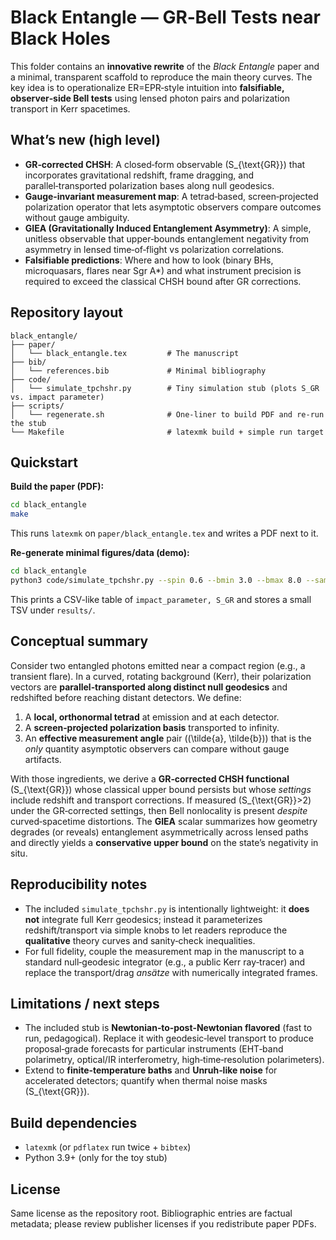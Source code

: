 # Black Entangle — GR‑Bell Tests near Black Holes

This folder contains an **innovative rewrite** of the *Black Entangle* paper and a minimal, transparent scaffold to reproduce the main theory curves. The key idea is to operationalize ER=EPR‑style intuition into **falsifiable, observer‑side Bell tests** using lensed photon pairs and polarization transport in Kerr spacetimes.

## What’s new (high level)

* **GR‑corrected CHSH**: A closed‑form observable \(S_{\text{GR}}\) that incorporates gravitational redshift, frame dragging, and parallel‑transported polarization bases along null geodesics.
* **Gauge‑invariant measurement map**: A tetrad‑based, screen‑projected polarization operator that lets asymptotic observers compare outcomes without gauge ambiguity.
* **GIEA (Gravitationally Induced Entanglement Asymmetry)**: A simple, unitless observable that upper‑bounds entanglement negativity from asymmetry in lensed time‑of‑flight vs polarization correlations.
* **Falsifiable predictions**: Where and how to look (binary BHs, microquasars, flares near Sgr A*) and what instrument precision is required to exceed the classical CHSH bound after GR corrections.

## Repository layout

```
black_entangle/
├── paper/
│   └── black_entangle.tex         # The manuscript
├── bib/
│   └── references.bib             # Minimal bibliography
├── code/
│   └── simulate_tpchshr.py        # Tiny simulation stub (plots S_GR vs. impact parameter)
├── scripts/
│   └── regenerate.sh              # One-liner to build PDF and re-run the stub
└── Makefile                       # latexmk build + simple run target
```

## Quickstart

**Build the paper (PDF):**
```bash
cd black_entangle
make
```
This runs `latexmk` on `paper/black_entangle.tex` and writes a PDF next to it.

**Re-generate minimal figures/data (demo):**
```bash
cd black_entangle
python3 code/simulate_tpchshr.py --spin 0.6 --bmin 3.0 --bmax 8.0 --samples 40
```
This prints a CSV-like table of `impact_parameter, S_GR` and stores a small TSV under `results/`.

## Conceptual summary

Consider two entangled photons emitted near a compact region (e.g., a transient flare). In a curved, rotating background (Kerr), their polarization vectors are **parallel‑transported along distinct null geodesics** and redshifted before reaching distant detectors. We define:

1. A **local, orthonormal tetrad** at emission and at each detector.
2. A **screen‑projected polarization basis** transported to infinity.
3. An **effective measurement angle** pair \((\tilde{a}, \tilde{b})\) that is the *only* quantity asymptotic observers can compare without gauge artifacts.

With those ingredients, we derive a **GR‑corrected CHSH functional** \(S_{\text{GR}}\) whose classical upper bound persists but whose *settings* include redshift and transport corrections. If measured \(S_{\text{GR}}>2\) under the GR‑corrected settings, then Bell nonlocality is present *despite* curved‑spacetime distortions. The **GIEA** scalar summarizes how geometry degrades (or reveals) entanglement asymmetrically across lensed paths and directly yields a **conservative upper bound** on the state’s negativity in situ.

## Reproducibility notes

* The included `simulate_tpchshr.py` is intentionally lightweight: it **does not** integrate full Kerr geodesics; instead it parameterizes redshift/transport via simple knobs to let readers reproduce the **qualitative** theory curves and sanity‑check inequalities.
* For full fidelity, couple the measurement map in the manuscript to a standard null‑geodesic integrator (e.g., a public Kerr ray‑tracer) and replace the transport/drag *ansätze* with numerically integrated frames.

## Limitations / next steps

* The included stub is **Newtonian‑to‑post‑Newtonian flavored** (fast to run, pedagogical). Replace it with geodesic‑level transport to produce proposal‑grade forecasts for particular instruments (EHT‑band polarimetry, optical/IR interferometry, high‑time‑resolution polarimeters).
* Extend to **finite‑temperature baths** and **Unruh‑like noise** for accelerated detectors; quantify when thermal noise masks \(S_{\text{GR}}\).

## Build dependencies
* `latexmk` (or `pdflatex` run twice + `bibtex`)
* Python 3.9+ (only for the toy stub)

## License
Same license as the repository root. Bibliographic entries are factual metadata; please review publisher licenses if you redistribute paper PDFs.
